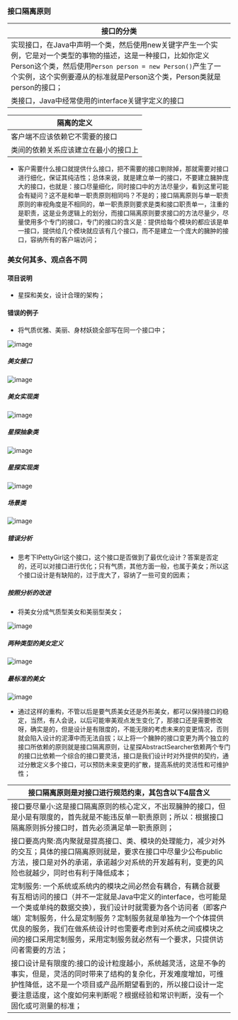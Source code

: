 ### 接口隔离原则

|接口的分类|
|------|
|实现接口，在Java中声明一个类，然后使用new关键字产生一个实例，它是对一个类型的事物的描述，这是一种接口，比如你定义Person这个类，然后使用`Person person = new Person()`产生了一个实例，这个实例要遵从的标准就是Person这个类，Person类就是person的接口；|
|类接口，Java中经常使用的interface关键字定义的接口|

|隔离的定义|
|------|
|客户端不应该依赖它不需要的接口|
|类间的依赖关系应该建立在最小的接口上|

+ 客户需要什么接口就提供什么接口，把不需要的接口剔除掉，那就需要对接口进行细化，保证其纯洁性；总体来说，就是建立单一的接口，不要建立臃肿庞大的接口，也就是：接口尽量细化，同时接口中的方法尽量少，看到这里可能会有疑问？这不是和单一职责原则相同吗？不是的；接口隔离原则与单一职责原则的审视角度是不相同的，单一职责原则要求是类和接口职责单一，注重的是职责，这是业务逻辑上的划分，而接口隔离原则要求接口的方法尽量少，尽量使用多个专门的接口，专门的接口的含义是：提供给每个模块的都应该是单一接口，提供给几个模块就应该有几个接口，而不是建立一个庞大的臃肿的接口，容纳所有的客户端访问；

### 美女何其多、观点各不同
#### 项目说明
+ 星探和美女，设计合理的架构；
#### 错误的例子
+ 将气质优雅、美丽、身材妖娆全部写在同一个接口中； 

![image](https://github.com/ningbaoqi/DesignModeAndFramework/blob/master/gif/pic-40.jpg)

##### 美女接口

![image](https://github.com/ningbaoqi/DesignModeAndFramework/blob/master/gif/pic-41.jpg)

##### 美女实现类

![image](https://github.com/ningbaoqi/DesignModeAndFramework/blob/master/gif/pic-42.jpg)

##### 星探抽象类

![image](https://github.com/ningbaoqi/DesignModeAndFramework/blob/master/gif/pic-43.jpg)

##### 星探实现类

![image](https://github.com/ningbaoqi/DesignModeAndFramework/blob/master/gif/pic-44.jpg)

##### 场景类

![image](https://github.com/ningbaoqi/DesignModeAndFramework/blob/master/gif/pic-45.jpg)

##### 错误分析
+ 思考下IPettyGirl这个接口，这个接口是否做到了最优化设计？答案是否定的，还可以对接口进行优化；只有气质，其他方面一般，也属于美女；所以这个接口设计是有缺陷的，过于庞大了，容纳了一些可变的因素；

##### 按照分析的改进
+ 将美女分成气质型美女和美丽型美女； 

![image](https://github.com/ningbaoqi/DesignModeAndFramework/blob/master/gif/pic-46.jpg)

##### 两种类型的美女定义

![image](https://github.com/ningbaoqi/DesignModeAndFramework/blob/master/gif/pic-47.jpg)

##### 最标准的美女

![image](https://github.com/ningbaoqi/DesignModeAndFramework/blob/master/gif/pic-48.jpg)

+ 通过这样的重构，不管以后是要气质美女还是外形美女，都可以保持接口的稳定，当然，有人会说，以后可能审美观点发生变化了，那接口还是需要修改呀，确实是的，但是设计是有限度的，不能无限的考虑未来的变更情况，否则就会陷入设计的泥潭中而无法自拔；以上将一个臃肿的接口变更为两个独立的接口所依赖的原则就是接口隔离原则，让星探AbstractSearcher依赖两个专门的接口比依赖一个综合的接口要灵活，接口是我们设计时对外提供的契约，通过分散定义多个接口，可以预防未来变更的扩散，提高系统的灵活性和可维护性；

|接口隔离原则是对接口进行规范约束，其包含以下4层含义|
|------|
|接口要尽量小:这是接口隔离原则的核心定义，不出现臃肿的接口，但是小是有限度的，首先就是不能违反单一职责原则；所以：根据接口隔离原则拆分接口时，首先必须满足单一职责原则；|
|接口要高内聚:高内聚就是提高接口、类、模块的处理能力，减少对外的交互；具体的接口隔离原则就是，要求在接口中尽量少公布public方法，接口是对外的承诺，承诺越少对系统的开发越有利，变更的风险也就越少，同时也有利于降低成本；|
|定制服务: 一个系统或系统内的模块之间必然会有耦合，有耦合就要有互相访问的接口（并不一定就是Java中定义的interface，也可能是一个类或单纯的数据交换），我们设计时就需要为各个访问者（即客户端）定制服务，什么是定制服务？定制服务就是单独为一个个体提供优良的服务，我们在做系统设计时也需要考虑到对系统之间或模块之间的接口采用定制服务，采用定制服务就必然有一个要求，只提供访问者需要的方法；|
|接口设计是有限度的:接口的设计粒度越小，系统越灵活，这是不争的事实，但是，灵活的同时带来了结构的复杂化，开发难度增加，可维护性降低，这不是一个项目或产品所期望看到的，所以接口设计一定要注意适度，这个度如何来判断呢？根据经验和常识判断，没有一个固化或可测量的标准；|
